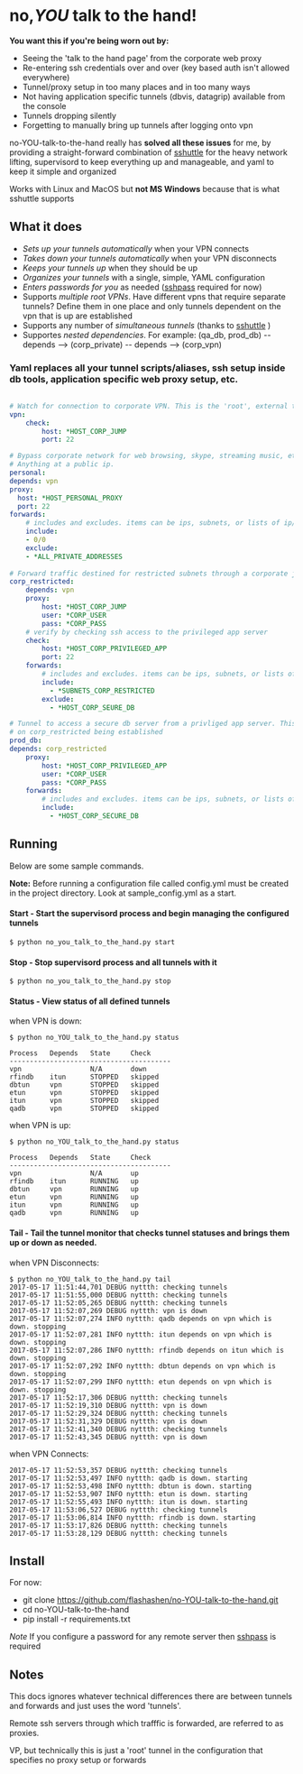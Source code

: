 # no,*YOU* talk to the hand!


**You want this if you're being worn out by:**
- Seeing the 'talk to the hand page' from the corporate web proxy
- Re-entering ssh credentials over and over (key based auth isn't allowed everywhere)
- Tunnel/proxy setup in too many places and in too many ways
- Not having application specific tunnels (dbvis, datagrip) available from the console
- Tunnels dropping silently
- Forgetting to manually bring up tunnels after logging onto vpn

no-YOU-talk-to-the-hand really has **solved all these issues** for me, by providing a straight-forward combination of [sshuttle](https://github.com/sshuttle/sshuttle) for the heavy network lifting, supervisord to keep everything up and manageable, and yaml to keep it simple and organized

Works with Linux and MacOS but **not MS Windows** because that is what sshuttle supports

## What it does

- *Sets up your tunnels automatically* when your VPN connects
- *Takes down your tunnels automatically* when your VPN disconnects
- *Keeps your tunnels up* when they should be up
- *Organizes your tunnels* with a single, simple, YAML configuration 
- *Enters passwords for you* as needed ([sshpass](https://gist.github.com/arunoda/7790979) required for now)
- Supports *multiple root VPNs*. Have different vpns that require separate tunnels? Define them in one place and only tunnels dependent on the vpn that is up are established 
- Supports any number of *simultaneous tunnels* (thanks to [sshuttle](https://github.com/sshuttle/sshuttle) )
- Supportes *nested dependencies*. For example: (qa_db, prod_db) -- depends --> (corp_private) -- depends --> (corp_vpn)


### Yaml replaces all your tunnel scripts/aliases, ssh setup inside db tools, application specific web proxy setup, etc.

```yaml
    
# Watch for connection to corporate VPN. This is the 'root', external tunnel
vpn:
    check:
        host: *HOST_CORP_JUMP
        port: 22

# Bypass corporate network for web browsing, skype, streaming music, etc. 
# Anything at a public ip.
personal:
depends: vpn
proxy:
  host: *HOST_PERSONAL_PROXY
  port: 22
forwards:
    # includes and excludes. items can be ips, subnets, or lists of ip/subnets.
    include:
    - 0/0
    exclude:
    - *ALL_PRIVATE_ADDRESSES
    
# Forward traffic destined for restricted subnets through a corporate jump server.
corp_restricted:
    depends: vpn
    proxy:
        host: *HOST_CORP_JUMP
        user: *CORP_USER
        pass: *CORP_PASS
    # verify by checking ssh access to the privileged app server
    check:
        host: *HOST_CORP_PRIVILEGED_APP
        port: 22
    forwards:
        # includes and excludes. items can be ips, subnets, or lists of ip/subnets.
        include:
          - *SUBNETS_CORP_RESTRICTED
        exclude:
          - *HOST_CORP_SEURE_DB

# Tunnel to access a secure db server from a privliged app server. This tunnel depends 
# on corp_restricted being established
prod_db:
depends: corp_restricted
    proxy:
        host: *HOST_CORP_PRIVILEGED_APP
        user: *CORP_USER
        pass: *CORP_PASS
    forwards:
        # includes and excludes. items can be ips, subnets, or lists of ip/subnets.
        include:
          - *HOST_CORP_SECURE_DB
```

## Running

Below are some sample commands.

**Note:** Before running a configuration file called config.yml must be created in the project directory. Look at sample_config.yml as a start.


#### Start - Start the supervisord process and begin managing the configured tunnels

```
$ python no_you_talk_to_the_hand.py start
```


#### Stop - Stop supervisord process and all tunnels with it

```
$ python no_you_talk_to_the_hand.py stop
```


#### Status - View status of all defined tunnels
 
when VPN is down:

``` 
$ python no_YOU_talk_to_the_hand.py status

Process   Depends   State     Check     
----------------------------------------
vpn                 N/A       down      
rfindb    itun      STOPPED   skipped   
dbtun     vpn       STOPPED   skipped   
etun      vpn       STOPPED   skipped   
itun      vpn       STOPPED   skipped   
qadb      vpn       STOPPED   skipped   
```

when VPN is up:

```
$ python no_YOU_talk_to_the_hand.py status

Process   Depends   State     Check     
----------------------------------------
vpn                 N/A       up        
rfindb    itun      RUNNING   up        
dbtun     vpn       RUNNING   up        
etun      vpn       RUNNING   up        
itun      vpn       RUNNING   up        
qadb      vpn       RUNNING   up        
```

#### Tail - Tail the tunnel monitor that checks tunnel statuses and brings them up or down as needed.

when VPN Disconnects:

```
$ python no_YOU_talk_to_the_hand.py tail
2017-05-17 11:51:44,701 DEBUG nyttth: checking tunnels
2017-05-17 11:51:55,000 DEBUG nyttth: checking tunnels
2017-05-17 11:52:05,265 DEBUG nyttth: checking tunnels
2017-05-17 11:52:07,269 DEBUG nyttth: vpn is down
2017-05-17 11:52:07,274 INFO nyttth: qadb depends on vpn which is down. stopping
2017-05-17 11:52:07,281 INFO nyttth: itun depends on vpn which is down. stopping
2017-05-17 11:52:07,286 INFO nyttth: rfindb depends on itun which is down. stopping
2017-05-17 11:52:07,292 INFO nyttth: dbtun depends on vpn which is down. stopping
2017-05-17 11:52:07,299 INFO nyttth: etun depends on vpn which is down. stopping
2017-05-17 11:52:17,306 DEBUG nyttth: checking tunnels
2017-05-17 11:52:19,310 DEBUG nyttth: vpn is down
2017-05-17 11:52:29,324 DEBUG nyttth: checking tunnels
2017-05-17 11:52:31,329 DEBUG nyttth: vpn is down
2017-05-17 11:52:41,340 DEBUG nyttth: checking tunnels
2017-05-17 11:52:43,345 DEBUG nyttth: vpn is down
```

when VPN Connects:

```
2017-05-17 11:52:53,357 DEBUG nyttth: checking tunnels
2017-05-17 11:52:53,497 INFO nyttth: qadb is down. starting
2017-05-17 11:52:53,498 INFO nyttth: dbtun is down. starting
2017-05-17 11:52:53,907 INFO nyttth: etun is down. starting
2017-05-17 11:52:55,493 INFO nyttth: itun is down. starting
2017-05-17 11:53:06,527 DEBUG nyttth: checking tunnels
2017-05-17 11:53:06,814 INFO nyttth: rfindb is down. starting
2017-05-17 11:53:17,826 DEBUG nyttth: checking tunnels
2017-05-17 11:53:28,129 DEBUG nyttth: checking tunnels

```


## Install

For now:

- git clone https://github.com/flashashen/no-YOU-talk-to-the-hand.git
- cd no-YOU-talk-to-the-hand
- pip install -r requirements.txt

*Note* If you configure a password for any remote server then [sshpass](https://gist.github.com/arunoda/7790979) is required

## Notes

This docs ignores whatever technical differences there are between tunnels and forwards and just uses the word 'tunnels'. 

Remote ssh servers through which trafffic is forwarded, are referred to as proxies. 

VP, but technically this is just a 'root' tunnel in the configuration that specifies no proxy setup or forwards
